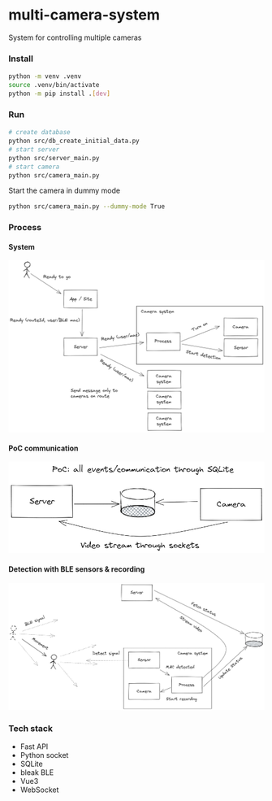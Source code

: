 # multi-camera-system

System for controlling multiple cameras

### Install

```sh
python -m venv .venv
source .venv/bin/activate
python -m pip install .[dev]
```

### Run

```sh
# create database
python src/db_create_initial_data.py
# start server
python src/server_main.py
# start camera
python src/camera_main.py
```

Start the camera in dummy mode
```sh
python src/camera_main.py --dummy-mode True
```
### Process

#### System
![System](docs/system.excalidraw.png)

#### PoC communication
![System](docs/poc_communication.excalidraw.png)

#### Detection with BLE sensors & recording
![Detection](docs/detection.excalidraw.png)


### Tech stack

* Fast API
* Python socket
* SQLite
* bleak BLE
* Vue3
* WebSocket
